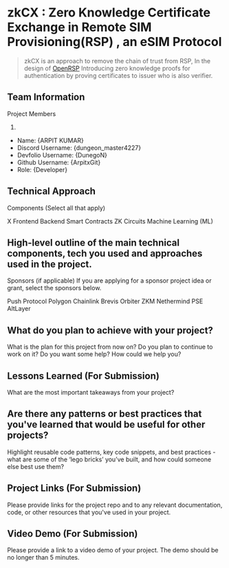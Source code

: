 # zkCX : Zero Knowledge Certificate Exchange in Remote SIM Provisioning(RSP) , an eSIM Protocol

>
>zkCX is an approach to remove the chain of trust from RSP,
>In the design of [OpenRSP](https://github.com/Blockchain-Powered-eSIM/OpenRSP)
>Introducing zero knowledge proofs for authentication by proving certificates to issuer who is also verifier.
>

## Team Information
Project Members

1.
- Name: {ARPIT KUMAR}
- Discord Username: {dungeon_master4227}
- Devfolio Username: {DunegoN}
- Github Username: {ArpitxGit}
- Role: {Developer}


## Technical Approach
Components (Select all that apply)

X Frontend
 Backend
 Smart Contracts
 ZK Circuits
 Machine Learning (ML)


## High-level outline of the main technical components, tech you used and approaches used in the project.

Sponsors (if applicable)
If you are applying for a sponsor project idea or grant, select the sponsors below.

 Push Protocol
 Polygon
 Chainlink
 Brevis
 Orbiter
 ZKM
 Nethermind
 PSE
 AltLayer


## What do you plan to achieve with your project?
What is the plan for this project from now on? Do you plan to continue to work on it? Do you want some help? How could we help you?

## Lessons Learned (For Submission)
What are the most important takeaways from your project?

## Are there any patterns or best practices that you've learned that would be useful for other projects?
Highlight reusable code patterns, key code snippets, and best practices - what are some of the ‘lego bricks’ you’ve built, and how could someone else best use them?

## Project Links (For Submission)
Please provide links for the project repo and to any relevant documentation, code, or other resources that you've used in your project.

## Video Demo (For Submission)
Please provide a link to a video demo of your project. The demo should be no longer than 5 minutes.
